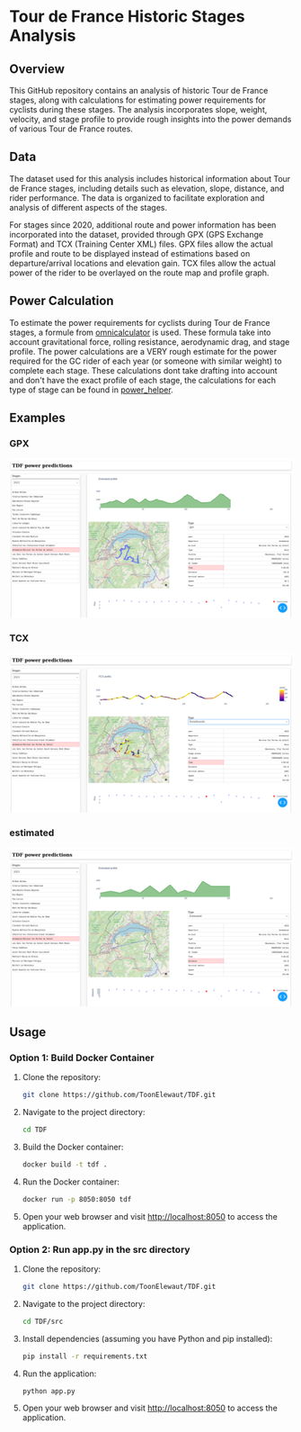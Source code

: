# Tour de France Historic Stages Analysis

## Overview

This GitHub repository contains an analysis of historic Tour de France stages, along with calculations for estimating power requirements for cyclists during these stages. The analysis incorporates slope, weight, velocity, and stage profile to provide rough insights into the power demands of various Tour de France routes.

## Data

The dataset used for this analysis includes historical information about Tour de France stages, including details such as elevation, slope, distance, and rider performance. The data is organized to facilitate exploration and analysis of different aspects of the stages.

For stages since 2020, additional route and power information has been incorporated into the dataset, provided through GPX (GPS Exchange Format) and TCX (Training Center XML) files. GPX files allow the actual profile and route to be displayed instead of estimations based on departure/arrival locations and elevation gain. TCX files allow the actual power of the rider to be overlayed on the route map and profile graph.

## Power Calculation

To estimate the power requirements for cyclists during Tour de France stages, a formule from [omnicalculator](https://www.omnicalculator.com/sports/cycling-wattage) is used. These formula take into account gravitational force, rolling resistance, aerodynamic drag, and stage profile. The power calculations are a VERY rough estimate for the power required for the GC rider of each year (or someone with similar weight) to complete each stage. These calculations dont take drafting into account and don't have the exact profile of each stage, the calculations for each type of stage can be found in [power_helper](power_helper.py).

## Examples
### GPX
![gpx](assets/gpx.png "GPX")
### TCX
![TCX](assets/tcx.png "TCX")
### estimated
![estimated](assets/estimated.png "estimated")


## Usage

### Option 1: Build Docker Container

1. Clone the repository:
   ```bash
   git clone https://github.com/ToonElewaut/TDF.git
   ```

2. Navigate to the project directory:
   ```bash
   cd TDF
   ```

3. Build the Docker container:
   ```bash
   docker build -t tdf .
   ```

4. Run the Docker container:
   ```bash
   docker run -p 8050:8050 tdf
   ```

5. Open your web browser and visit [http://localhost:8050](http://localhost:8050) to access the application.

### Option 2: Run app.py in the src directory

1. Clone the repository:
   ```bash
   git clone https://github.com/ToonElewaut/TDF.git
   ```

2. Navigate to the project directory:
   ```bash
   cd TDF/src
   ```

3. Install dependencies (assuming you have Python and pip installed):
   ```bash
   pip install -r requirements.txt
   ```

4. Run the application:
   ```bash
   python app.py
   ```

5. Open your web browser and visit [http://localhost:8050](http://localhost:8050) to access the application.
